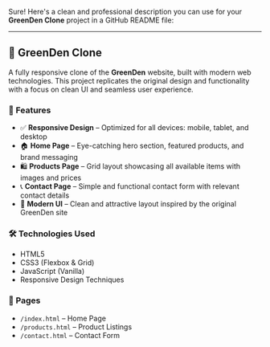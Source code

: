 Sure! Here's a clean and professional description you can use for your **GreenDen Clone** project in a GitHub README file:

---

## 🌿 GreenDen Clone

A fully responsive clone of the **GreenDen** website, built with modern web technologies. This project replicates the original design and functionality with a focus on clean UI and seamless user experience.

### 🚀 Features

- ✅ **Responsive Design** – Optimized for all devices: mobile, tablet, and desktop  
- 🏠 **Home Page** – Eye-catching hero section, featured products, and brand messaging  
- 🛍️ **Products Page** – Grid layout showcasing all available items with images and prices  
- 📞 **Contact Page** – Simple and functional contact form with relevant contact details  
- 🎨 **Modern UI** – Clean and attractive layout inspired by the original GreenDen site

### 🛠️ Technologies Used

- HTML5  
- CSS3 (Flexbox & Grid)  
- JavaScript (Vanilla)  
- Responsive Design Techniques

### 📂 Pages

- `/index.html` – Home Page  
- `/products.html` – Product Listings  
- `/contact.html` – Contact Form
